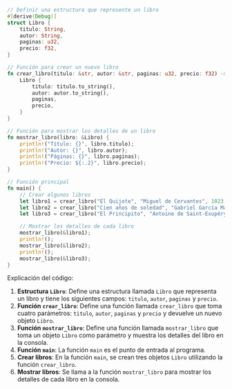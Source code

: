 ```rust
// Definir una estructura que represente un libro
#[derive(Debug)]
struct Libro {
    titulo: String,
    autor: String,
    paginas: u32,
    precio: f32,
}

// Función para crear un nuevo libro
fn crear_libro(titulo: &str, autor: &str, paginas: u32, precio: f32) -> Libro {
    Libro {
        titulo: titulo.to_string(),
        autor: autor.to_string(),
        paginas,
        precio,
    }
}

// Función para mostrar los detalles de un libro
fn mostrar_libro(libro: &Libro) {
    println!("Título: {}", libro.titulo);
    println!("Autor: {}", libro.autor);
    println!("Páginas: {}", libro.paginas);
    println!("Precio: ${:.2}", libro.precio);
}

// Función principal
fn main() {
    // Crear algunos libros
    let libro1 = crear_libro("El Quijote", "Miguel de Cervantes", 1023, 12.99);
    let libro2 = crear_libro("Cien años de soledad", "Gabriel García Márquez", 417, 10.99);
    let libro3 = crear_libro("El Principito", "Antoine de Saint-Exupéry", 96, 8.99);

    // Mostrar los detalles de cada libro
    mostrar_libro(&libro1);
    println!();
    mostrar_libro(&libro2);
    println!();
    mostrar_libro(&libro3);
}
```

Explicación del código:

1. **Estructura `Libro`**: Define una estructura llamada `Libro` que representa un libro y tiene los siguientes campos: `titulo`, `autor`, `paginas` y `precio`.
2. **Función `crear_libro`**: Define una función llamada `crear_libro` que toma cuatro parámetros: `titulo`, `autor`, `paginas` y `precio` y devuelve un nuevo objeto `Libro`.
3. **Función `mostrar_libro`**: Define una función llamada `mostrar_libro` que toma un objeto `Libro` como parámetro y muestra los detalles del libro en la consola.
4. **Función `main`**: La función `main` es el punto de entrada al programa.
5. **Crear libros**: En la función `main`, se crean tres objetos `Libro` utilizando la función `crear_libro`.
6. **Mostrar libros**: Se llama a la función `mostrar_libro` para mostrar los detalles de cada libro en la consola.